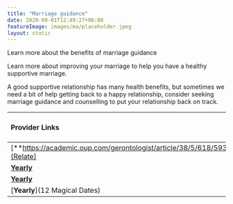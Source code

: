 ```yaml
---
title: "Marriage guidance"
date: 2020-09-01T12:49:27+06:00
featureImage: images/ma/placeholder.jpeg
layout: static
---
```


Learn more about the benefits of marriage guidance

Learn more about improving your marriage to help you have a healthy supportive marriage.

A good supportive relationship has many health benefits, but sometimes we need a bit of help getting back to a happy relationship, consider seeking marriage guidance and counselling to put your relationship back on track.

| Provider Links      | Free or Paid  |  
| :-----------          | :--------------:      |  
| [**https://academic.oup.com/gerontologist/article/38/5/618/593836**](Relate) | Online | 
| [**Yearly**](Marriage) | Online | 
| [**Yearly**](Marriage) | Online | 
| [**Yearly**](12 Magical Dates) |  | 
  

<br/><br/>






